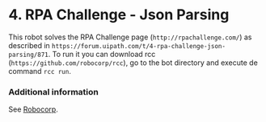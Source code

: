 # 4. RPA Challenge - Json Parsing

This robot solves the RPA Challenge page (`http://rpachallenge.com/`) as described in `https://forum.uipath.com/t/4-rpa-challenge-json-parsing/871`. To run it you can download rcc (`https://github.com/robocorp/rcc`), go to the bot directory and execute de command `rcc run`.


### Additional information
See [Robocorp](https://robocorp.com).
